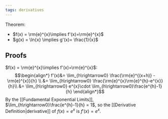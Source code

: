 ```yaml
---
tags: derivatives
---
```

Theorem:
- $f(x) = \rm{e}^{x}\implies f'(x)=\rm{e}^{x}$ 
- $g(x) = \ln{x} \implies g'(x)= \frac{1}{x}$
## Proofs
$f(x) = \rm{e}^{x}\implies f'(x)=\rm{e}^{x}$:
$$\begin{align*}
f'(x)&= \lim_{h\rightarrow0} \frac{\rm{e}^{(x+h)} - \rm{e}^{x}}{h} \\
&= \lim_{h\rightarrow0} \frac{\rm{e}^{x}\rm{e}^{h}-e^{x}}{h}\\
&= \lim_{h\rightarrow0} e^{x}\cdot \lim_{h\rightarrow0}\frac{e^{h}-1}{h}
\end{align*}$$
By the [[Fundamental Exponential Limits]], $\lim_{h\rightarrow0}\frac{e^{h}-1}{h} = 1$, so the [[Derivative Definition|derivative]] of $f(x)=e^{x}$ is $f'(x)=e^{x}$.